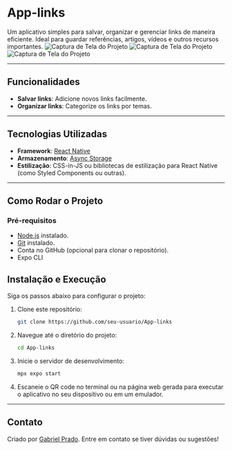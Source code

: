 # App-links

Um aplicativo simples para salvar, organizar e gerenciar links de maneira eficiente. Ideal para guardar referências, artigos, vídeos e outros recursos importantes.
![Captura de Tela do Projeto](./images/Screenshot_1733948520.png)
![Captura de Tela do Projeto](./images/Screenshot_1733948526.png)
![Captura de Tela do Projeto](./images/Screenshot_1733948556.png)

---

## Funcionalidades

- **Salvar links**: Adicione novos links facilmente.
- **Organizar links**: Categorize os links por temas.
---

## Tecnologias Utilizadas

- **Framework**: [React Native](https://reactnative.dev/)
- **Armazenamento**: [Async Storage](https://react-native-async-storage.github.io/async-storage/)
- **Estilização**: CSS-in-JS ou bibliotecas de estilização para React Native (como Styled Components ou outras).

---

## Como Rodar o Projeto

### Pré-requisitos

- [Node.js](https://nodejs.org/) instalado.
- [Git](https://git-scm.com/) instalado.
- Conta no GitHub (opcional para clonar o repositório).
- Expo CLI

## Instalação e Execução

Siga os passos abaixo para configurar o projeto:

1. Clone este repositório:
   ```bash
   git clone https://github.com/seu-usuario/App-links
2. Navegue até o diretório do projeto:
   ```bash
   cd App-links
3. Inicie o servidor de desenvolvimento:
   ```bash
   mpx expo start
4. Escaneie o QR code no terminal ou na página web gerada para executar o aplicativo no seu dispositivo ou em um emulador.

---

## Contato

Criado por [Gabriel Prado](https://github.com/Gabriel-Prd). Entre em contato se tiver dúvidas ou sugestões!
